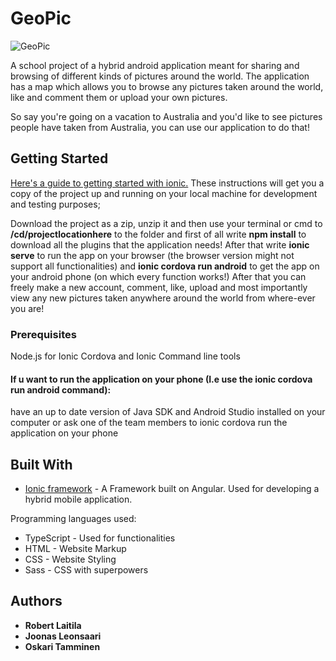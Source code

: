 # GeoPic

![GeoPic](https://media.giphy.com/media/1wpOo7bRazya58qvfQ/giphy.gif)

A school project of a hybrid android application meant for sharing and browsing of different kinds of pictures around the world. The application has a map which allows you to browse any pictures taken around the world, like and comment them or upload your own pictures.

So say you're going on a vacation to Australia and you'd like to see pictures people have taken from Australia, you can use our application to do that!

## Getting Started

[Here's a guide to getting started with ionic.](https://ionicframework.com/getting-started) 
These instructions will get you a copy of the project up and running on your local machine for development and testing purposes;

Download the project as a zip, unzip it and then use your terminal or cmd to **/cd/projectlocationhere** to the folder and first of all write **npm install** to download all the plugins that the application needs! After that write **ionic serve** to run the app on your browser (the browser version might not support all functionalities) and **ionic cordova run android** to get the app on your android phone (on which every function works!)
After that you can freely make a new account, comment, like, upload and most importantly view any new pictures taken anywhere around the world from where-ever you are!

### Prerequisites
Node.js for Ionic
Cordova and Ionic Command line tools
#### If u want to run the application on your phone (I.e use the ionic cordova run android command):
have an up to date version of Java SDK and Android Studio installed on your computer
or ask one of the team members to ionic cordova run the application on your phone


## Built With
* [Ionic framework](https://ionicframework.com/getting-started) - A Framework built on Angular. Used for developing a hybrid mobile application.

Programming languages used:
* TypeScript - Used for functionalities
* HTML - Website Markup
* CSS - Website Styling
* Sass - CSS with superpowers

## Authors

* **Robert Laitila**
* **Joonas Leonsaari**
* **Oskari Tamminen**
